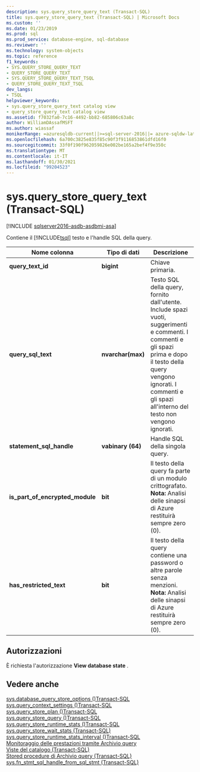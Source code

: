 ```yaml
---
description: sys.query_store_query_text (Transact-SQL)
title: sys.query_store_query_text (Transact-SQL) | Microsoft Docs
ms.custom: ''
ms.date: 01/23/2019
ms.prod: sql
ms.prod_service: database-engine, sql-database
ms.reviewer: ''
ms.technology: system-objects
ms.topic: reference
f1_keywords:
- SYS.QUERY_STORE_QUERY_TEXT
- QUERY_STORE_QUERY_TEXT
- SYS.QUERY_STORE_QUERY_TEXT_TSQL
- QUERY_STORE_QUERY_TEXT_TSQL
dev_langs:
- TSQL
helpviewer_keywords:
- sys.query_store_query_text catalog view
- query_store_query_text catalog view
ms.assetid: f7032fa0-7c16-4492-bb82-685806c63a8c
author: WilliamDAssafMSFT
ms.author: wiassaf
monikerRange: =azuresqldb-current||>=sql-server-2016||= azure-sqldw-latest||>=sql-server-linux-2017||=azuresqldb-mi-current
ms.openlocfilehash: 6a700c3825e835f85c90f3f9116853861dfd16f0
ms.sourcegitcommit: 33f0f190f962059826e002be165a2bef4f9e350c
ms.translationtype: MT
ms.contentlocale: it-IT
ms.lasthandoff: 01/30/2021
ms.locfileid: "99204523"
---
```

# <a name="sysquery_store_query_text-transact-sql"></a>sys.query_store_query_text (Transact-SQL)
[!INCLUDE [sqlserver2016-asdb-asdbmi-asa](../../includes/applies-to-version/sqlserver2016-asdb-asdbmi-asa.md)]

  Contiene il [!INCLUDE[tsql](../../includes/tsql-md.md)] testo e l'handle SQL della query.  
  
|Nome colonna|Tipo di dati|Descrizione|  
|-----------------|---------------|-----------------|  
|**query_text_id**|**bigint**|Chiave primaria.|  
|**query_sql_text**|**nvarchar(max)**|Testo SQL della query, fornito dall'utente. Include spazi vuoti, suggerimenti e commenti. I commenti e gli spazi prima e dopo il testo della query vengono ignorati. I commenti e gli spazi all'interno del testo non vengono ignorati.|  
|**statement_sql_handle**|**vabinary (64)**|Handle SQL della singola query.|  
|**is_part_of_encrypted_module**|**bit**|Il testo della query fa parte di un modulo crittografato.<br/>**Nota:** Analisi delle sinapsi di Azure restituirà sempre zero (0).|
|**has_restricted_text**|**bit**|Il testo della query contiene una password o altre parole senza menzioni.<br/>**Nota:** Analisi delle sinapsi di Azure restituirà sempre zero (0).|
  
## <a name="permissions"></a>Autorizzazioni  
 È richiesta l'autorizzazione **View database state** .  
  
## <a name="see-also"></a>Vedere anche  
 [sys.database_query_store_options &#40;&#41;Transact-SQL ](../../relational-databases/system-catalog-views/sys-database-query-store-options-transact-sql.md)   
 [sys.query_context_settings &#40;&#41;Transact-SQL ](../../relational-databases/system-catalog-views/sys-query-context-settings-transact-sql.md)   
 [sys.query_store_plan &#40;&#41;Transact-SQL ](../../relational-databases/system-catalog-views/sys-query-store-plan-transact-sql.md)   
 [sys.query_store_query &#40;&#41;Transact-SQL ](../../relational-databases/system-catalog-views/sys-query-store-query-transact-sql.md)   
 [sys.query_store_runtime_stats &#40;&#41;Transact-SQL ](../../relational-databases/system-catalog-views/sys-query-store-runtime-stats-transact-sql.md)   
 [sys.query_store_wait_stats &#40;Transact-SQL&#41;](../../relational-databases/system-catalog-views/sys-query-store-wait-stats-transact-sql.md)  
 [sys.query_store_runtime_stats_interval &#40;&#41;Transact-SQL ](../../relational-databases/system-catalog-views/sys-query-store-runtime-stats-interval-transact-sql.md)   
 [Monitoraggio delle prestazioni tramite Archivio query](../../relational-databases/performance/monitoring-performance-by-using-the-query-store.md)   
 [Viste del catalogo &#40;Transact-SQL&#41;](../../relational-databases/system-catalog-views/catalog-views-transact-sql.md)   
 [Stored procedure di Archivio query &#40;Transact-SQL&#41;](../../relational-databases/system-stored-procedures/query-store-stored-procedures-transact-sql.md)   
 [sys.fn_stmt_sql_handle_from_sql_stmt &#40;Transact-SQL&#41;](../../relational-databases/system-functions/sys-fn-stmt-sql-handle-from-sql-stmt-transact-sql.md)  
  
  
